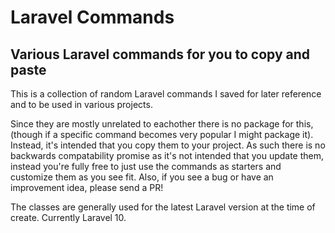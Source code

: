 # Laravel Commands

## Various Laravel commands for you to copy and paste

This is a collection of random Laravel commands I saved for later reference and to be used in various projects.

Since they are mostly unrelated to eachother there is no package for this, (though if a specific command becomes very popular I might package it).
Instead, it's intended that you copy them to your project. As such there is no backwards compatability promise as it's not intended that you update them,
instead you're fully free to just use the commands as starters and customize them as you see fit. Also, if you see a bug or have an improvement idea, please send a PR!

The classes are generally used for the latest Laravel version at the time of create. Currently Laravel 10.
